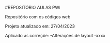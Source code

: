 #REPOSITÓRIO AULAS PWI

Repositório com os códigos web

Projeto atualizado  em: 27/04/2023

Aplicado as correçõe:
-Alterações de layout
-xxxx
